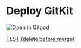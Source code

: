 # Deploy GitKit

[![Open in Gitpod](https://gitpod.io/button/open-in-gitpod.svg)](https://gitpod.io/?autostart=true&useLatest=true&editor=xterm#script_url=https%3A%2F%2Fgitlab.com%2Fhfossedu%2Fkits%2Fgitkit-deployer-gitpod%2F-%2Fraw%2Fmain%2Fdeploy.yml%3Fref_type%3Dheads/https://gitlab.com/hfossedu/kits/kitscript-gitpod-runner)

[TEST (delete before merge)](https://gitpod.io/?autostart=true&useLatest=true&editor=xterm#script_url=https%3A%2F%2Fgitlab.com%2Fhfossedu%2Fkits%2Fgitkit-deployer-gitpod%2F-%2Fraw%2Fkitscript%2Fdeploy.yml%3Fref_type%3Dheads/https://gitlab.com/hfossedu/kits/kitscript-gitpod-runner)

